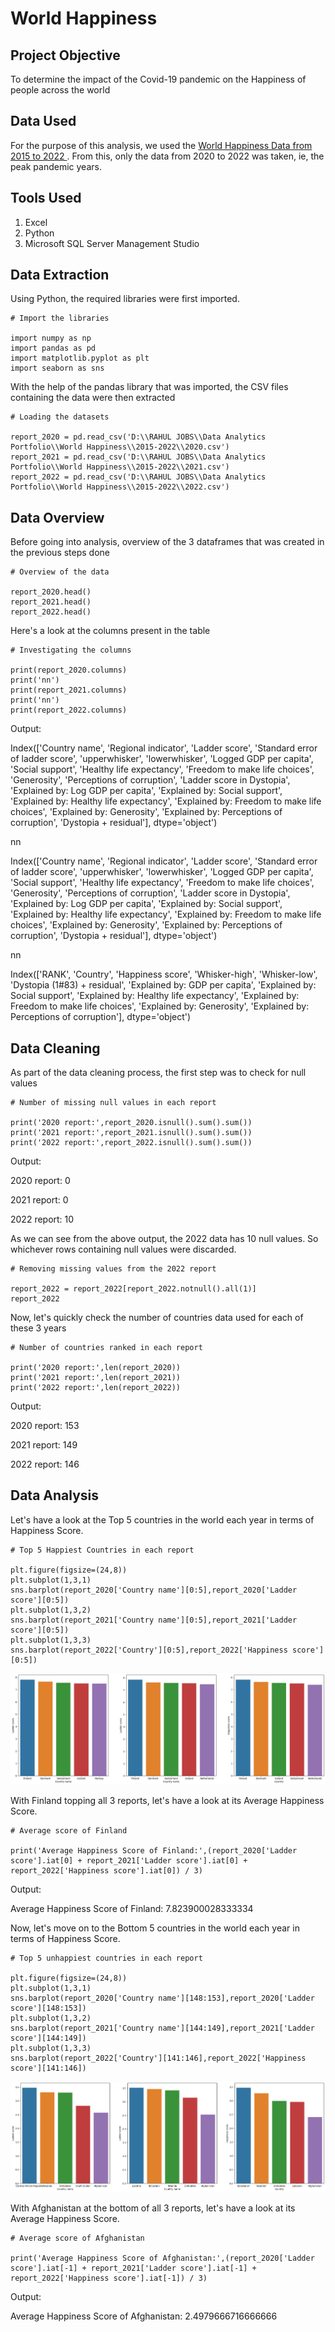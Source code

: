 # World Happiness

## Project Objective

To determine the impact of the Covid-19 pandemic on the Happiness of people across the world

## Data Used

For the purpose of this analysis, we used the <a href = "https://www.kaggle.com/datasets/mathurinache/world-happiness-report?select=2022.csv"> World Happiness Data from 2015 to 2022 </a>. From this, only the data from 2020 to 2022 was taken, ie, the peak pandemic years.

## Tools Used

1. Excel
2. Python
3. Microsoft SQL Server Management Studio

## Data Extraction

Using Python, the required libraries were first imported.

    # Import the libraries

    import numpy as np
    import pandas as pd
    import matplotlib.pyplot as plt
    import seaborn as sns
    
With the help of the pandas library that was imported, the CSV files containing the data were then extracted

    # Loading the datasets

    report_2020 = pd.read_csv('D:\\RAHUL JOBS\\Data Analytics Portfolio\\World Happiness\\2015-2022\\2020.csv')
    report_2021 = pd.read_csv('D:\\RAHUL JOBS\\Data Analytics Portfolio\\World Happiness\\2015-2022\\2021.csv')
    report_2022 = pd.read_csv('D:\\RAHUL JOBS\\Data Analytics Portfolio\\World Happiness\\2015-2022\\2022.csv')
    
## Data Overview

Before going into analysis, overview of the 3 dataframes that was created in the previous steps done

    # Overview of the data

    report_2020.head()
    report_2021.head()
    report_2022.head()
    
Here's a look at the columns present in the table

    # Investigating the columns

    print(report_2020.columns)
    print('nn')
    print(report_2021.columns)
    print('nn')
    print(report_2022.columns)

Output:

Index(['Country name', 'Regional indicator', 'Ladder score',
       'Standard error of ladder score', 'upperwhisker', 'lowerwhisker',
       'Logged GDP per capita', 'Social support', 'Healthy life expectancy',
       'Freedom to make life choices', 'Generosity',
       'Perceptions of corruption', 'Ladder score in Dystopia',
       'Explained by: Log GDP per capita', 'Explained by: Social support',
       'Explained by: Healthy life expectancy',
       'Explained by: Freedom to make life choices',
       'Explained by: Generosity', 'Explained by: Perceptions of corruption',
       'Dystopia + residual'],
      dtype='object')
      
nn

Index(['Country name', 'Regional indicator', 'Ladder score',
       'Standard error of ladder score', 'upperwhisker', 'lowerwhisker',
       'Logged GDP per capita', 'Social support', 'Healthy life expectancy',
       'Freedom to make life choices', 'Generosity',
       'Perceptions of corruption', 'Ladder score in Dystopia',
       'Explained by: Log GDP per capita', 'Explained by: Social support',
       'Explained by: Healthy life expectancy',
       'Explained by: Freedom to make life choices',
       'Explained by: Generosity', 'Explained by: Perceptions of corruption',
       'Dystopia + residual'],
      dtype='object')
      
nn

Index(['RANK', 'Country', 'Happiness score', 'Whisker-high', 'Whisker-low',
       'Dystopia (1#83) + residual', 'Explained by: GDP per capita',
       'Explained by: Social support', 'Explained by: Healthy life expectancy',
       'Explained by: Freedom to make life choices',
       'Explained by: Generosity', 'Explained by: Perceptions of corruption'],
      dtype='object')
      
## Data Cleaning

As part of the data cleaning process, the first step was to check for null values

    # Number of missing null values in each report

    print('2020 report:',report_2020.isnull().sum().sum())
    print('2021 report:',report_2021.isnull().sum().sum())
    print('2022 report:',report_2022.isnull().sum().sum())
    
Output:

2020 report: 0

2021 report: 0

2022 report: 10

As we can see from the above output, the 2022 data has 10 null values. So whichever rows containing null values were discarded.

    # Removing missing values from the 2022 report

    report_2022 = report_2022[report_2022.notnull().all(1)]
    report_2022
    
Now, let's quickly check the number of countries data used for each of these 3 years

    # Number of countries ranked in each report

    print('2020 report:',len(report_2020))
    print('2021 report:',len(report_2021))
    print('2022 report:',len(report_2022))
    
Output:

2020 report: 153

2021 report: 149

2022 report: 146

## Data Analysis

Let's have a look at the Top 5 countries in the world each year in terms of Happiness Score.

    # Top 5 Happiest Countries in each report

    plt.figure(figsize=(24,8))
    plt.subplot(1,3,1)
    sns.barplot(report_2020['Country name'][0:5],report_2020['Ladder score'][0:5])
    plt.subplot(1,3,2)
    sns.barplot(report_2021['Country name'][0:5],report_2021['Ladder score'][0:5])
    plt.subplot(1,3,3)
    sns.barplot(report_2022['Country'][0:5],report_2022['Happiness score'][0:5])
    
![alt text](https://raw.githubusercontent.com/rahulshankariyer/World_Happiness/main/Top%205%20Happiest%20Countries.png)

With Finland topping all 3 reports, let's have a look at its Average Happiness Score.

    # Average score of Finland

    print('Average Happiness Score of Finland:',(report_2020['Ladder score'].iat[0] + report_2021['Ladder score'].iat[0] + report_2022['Happiness score'].iat[0]) / 3)
    
Output:

Average Happiness Score of Finland: 7.823900028333334

Now, let's move on to the Bottom 5 countries in the world each year in terms of Happiness Score.

    # Top 5 unhappiest countries in each report

    plt.figure(figsize=(24,8))
    plt.subplot(1,3,1)
    sns.barplot(report_2020['Country name'][148:153],report_2020['Ladder score'][148:153])
    plt.subplot(1,3,2)
    sns.barplot(report_2021['Country name'][144:149],report_2021['Ladder score'][144:149])
    plt.subplot(1,3,3)
    sns.barplot(report_2022['Country'][141:146],report_2022['Happiness score'][141:146])
    
![alt text](https://raw.githubusercontent.com/rahulshankariyer/World_Happiness/main/Bottom%205%20Happiest%20Countries.png)

With Afghanistan at the bottom of all 3 reports, let's have a look at its Average Happiness Score.

    # Average score of Afghanistan

    print('Average Happiness Score of Afghanistan:',(report_2020['Ladder score'].iat[-1] + report_2021['Ladder score'].iat[-1] + report_2022['Happiness score'].iat[-1]) / 3)
    
Output:

Average Happiness Score of Afghanistan: 2.4979666716666666
